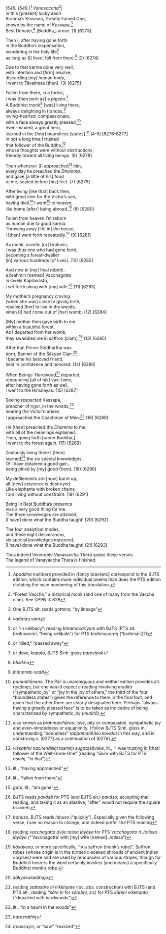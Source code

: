 *\[546. {549.}*[^1] *Vanavaccha*[^2]*\]*  
In this \[present\] lucky aeon  
Brahmā’s Kinsman, Greatly Famed One,  
known by the name of Kassapa,[^3]  
Best Debater,[^4] \[Buddha,\] arose. (1) \[6273\]

Then I, after having gone forth  
in the Buddha’s dispensation,  
wandering in the holy life[^5]  
as long as \[I\] lived, fell from there.[^6] (2) \[6274\]

Due to that karma done very well,  
with intention and \[firm\] resolve,  
discarding \[my\] human body,  
I went to Tāvatiṃsa \[then\]. (3) \[6275\]

Fallen from there, in a forest,  
I was \[then born as\] a pigeon.[^7]  
A Buddhist monk[^8] \[was\] living there,  
always delighting in trances,[^9]  
loving-hearted, compassionate,  
with a face always greatly pleased,[^10]  
even-minded, a great hero,  
learned in the \[four\] boundless \[states\].[^11] (4-5) \[6276-6277\]  
In not a long time I trusted  
that follower of the Buddha,[^12]  
whose thoughts were without obstructions,  
friendly toward all living beings. (6) \[6278\]

Then whenever \[I\] approached[^13] him,  
every day he preached the *Dhamma,*  
and gave \[a little of his\] food  
to me, seated before \[his\] feet. (7) \[6279\]

After living \[like that\] back then,  
with great love for the Victor’s son,  
having died[^14] I went[^15] to heaven,  
like home \[after\] being abroad.[^16] (8) \[6280\]

Fallen from heaven I’m reborn  
as human due to good karma.  
Throwing away \[life in\] the house,  
I \[then\] went forth repeatedly.[^17] (9) \[6281\]

As monk, ascetic \[or\] brahmin,  
I was thus one who had gone forth,  
becoming a forest-dweller  
\[in\] various hundreds \[of lives\]. (10) \[6282\]

And now in \[my\] final rebirth,  
a brahmin \[named\] Vacchagotta  
in lovely Kapilavastu,  
I set forth along with \[my\] wife.[^18] (11) \[6283\]

My mother’s pregnancy craving  
\[when she was\] close to giving birth,  
resolved \[her\] to live in the woods,  
when \[I\] had come out of \[her\] womb. (12) \[6284\]

\[My\] mother then gave birth to me  
within a beautiful forest.  
As I departed from her womb,  
they swaddled me in saffron \[cloth\].[^19] (13) \[6285\]

After that Prince Siddhartha was  
born, Banner of the Śākyan Clan.[^20]  
I became his beloved friend,  
held in confidence and honored. (14) \[6286\]

When Beings’ Hardwood[^21] departed,  
renouncing \[all of his\] vast fame,  
after having gone forth as well,  
I went to the Himalayas. (15) \[6287\]

Seeing respected Kassapa,  
preacher of rigor, in the woods,[^22]  
hearing the Victor’d arisen,  
I approached the Coachman of Men.[^23] (16) \[6288\]

He \[then\] preached the *Dhamma* to me,  
with all of the meanings explained.  
Then, going forth \[under Buddha,\]  
I went to the forest again. (17) \[6289\]

Zealously living there I \[then\]  
learned[^24] the six special knowledges.  
O! I have obtained a good gain,  
being pitied by \[my\] good friend. (18) \[6290\]

My defilements are \[now\] burnt up;  
all \[new\] existence is destroyed.  
Like elephants with broken chains,  
I am living without constraint. (19) \[6291\]

Being in Best Buddha’s presence  
was a very good thing for me.  
The three knowledges are attained;  
\[I have\] done what the Buddha taught! (20) \[6292\]

The four analytical modes,  
and these eight deliverances,  
six special knowledges mastered,  
\[I have\] done what the Buddha taught! (21) \[6293\]

Thus indeed Venerable Vanavaccha Thera spoke these verses.  
The legend of Vanavaccha Thera is finished.

[^1]: *Apadāna* numbers provided in {fancy brackets} correspond to the
    BJTS edition, which contains more individual poems than does the PTS
    edition dictating the main numbering of this translation.

[^2]: “Forest Vaccha,” a historical monk (and one of many from the
    Vaccha clan). See DPPN II: 828

[^3]: One BJTS alt. reads *gottena,* “by lineage”

[^4]: *vadataŋ varo*

[^5]: or “in celibacy”: reading *bhramacariyaṃ* with BJTS (PTS alt.
    *brahmacārī*, “being celibate”) for PTS *brahmaceraŋ*
    (“brahmā-\[\]?)

[^6]: or “died,” “passed away”

[^7]: or dove, *kapoto*, BJTS Sinh. gloss *paraviyak*

[^8]: *bhikkhu*

[^9]: *jhānarato sadā*

[^10]: *pamuditānano.* The Pāli is unambiguous and neither edition
    provides alt. readings, but one would expect a reading involving
    *muditā* (“sympathetic joy” or “joy in the joy of others,” the third
    of the four “boundless states”) given the reference to them in the
    final foot, and given that the other three are clearly designated
    here. Perhaps “always having a greatly pleased face” is to be taken
    as indicative of being characterized by sympathetic joy
    *(*muditā*).*

[^11]: also known as *brahmavihāras:* love, pity or compassion,
    sympathetic joy and even-mindedness or equanimity. I follow BJTS
    Sinh. gloss in understanding “boundless” (*appamaññāsu kovido*) in
    this way, and in construing v. \[6277\] as a continuation of
    \[6276\].

[^12]: *vissattho nacirenāsiṃ tasmiṃ sugatasāvake*, lit., “I was
    trusting in \[that\] follower of the Well-Gone-One” (reading *°āsiṃ*
    with BJTS for PTS *asmiŋ*, “in that”)

[^13]: lit., “having approached”

[^14]: lit., “fallen from there”

[^15]: *gato,* lit., “am gone”

[^16]: BJTS reads *pavāsā* for PTS (and BJTS alt.) *pavāso;* accepting
    that reading, and taking it as an ablative, “after” would not
    require the square brackets

[^17]: *bahuso.* BJTS reads *lahuso* (“quickly”). Especially given the
    following verse, I see no reason to change, and indeed prefer the
    PTS reading

[^18]: reading *vacchagotta dvijo tassa jāyāya* for PTS *Vacchagotto ti
    Jotissa jāyāya* (“‘Vacchagotta’ with \[my\] wife \[named\] Jotissa”)

[^19]: *kāsāyena,* or more specifically, “in a saffron \[monk’s robe\]”.
    Saffron robes (whose origin is in the turmeric-soaked shrouds of
    ancient Indian corpses) were and are used by renouncers of various
    stripes, though for Buddhist hearers the word certainly invokes (and
    means) a specifically Buddhist monk’s robe.

[^20]: *śākyakuladdhajo*

[^21]: reading *sattasāre hi nikkhante* (loc. abs. construction) with
    BJTS (and PTS alt , reading *°sāre hi* for *sārebhi*, sic) for PTS
    *sārehi nikkhanto* (“departed with hardwoods”)

[^22]: lit., “in a haunt in the woods”

[^23]: *narasrathiŋ*

[^24]: *apassayin,* or “saw” “realized”

